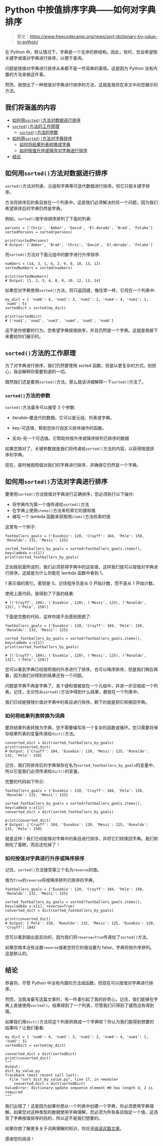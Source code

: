# Python 中按值排序字典——如何对字典排序

> 原文：<https://www.freecodecamp.org/news/sort-dictionary-by-value-in-python/>

在 Python 中，默认情况下，字典是一个无序的胖结构。因此，有时，您会希望按关键字或值对字典进行排序，以便于查询。

问题是按值对字典进行排序从来都不是一件简单的事情。这是因为 Python 没有内置的方法来做这件事。

然而，我想出了一种按值对字典进行排序的方法，这就是我将在本文中向您展示的方法。

## 我们将涵盖的内容

*   [如何用`sorted()`方法对数据进行排序](#howtosortdatawiththesortedmethod)
*   [`sorted()`方法的工作原理](#howthesortedmethodworks)
    *   [`sorted()`方法的参数](#parametersofthesortedmethod)
*   [如何用`sorted()`方法对字典排序](#howtosortadictionarywiththesortedmethod)
    *   [如何将结果列表转换成字典](#howtoconverttheresultinglisttoadictionary)
    *   [如何按值升序或降序对字典进行排序](#howtosortthedictionarybyvalueinascendingordescendingorder)
*   [结论](#conclusion)

## 如何用`sorted()`方法对数据进行排序

`sorted()`方法对列表、元组和字典等可迭代数据进行排序。但它只按关键字排序。

方法将排序后的条目放在一个列表中。这是我们必须解决的另一个问题，因为我们希望排序后的字典仍然是字典。

例如，`sorted()`按字母顺序排列了下面的列表:

```
persons = ['Chris', 'Amber', 'David', 'El-dorado', 'Brad', 'Folake']
sortedPersons = sorted(persons)

print(sortedPersons)
# Output: ['Amber', 'Brad', 'Chris', 'David', 'El-dorado', 'Folake'] 
```

而`sorted()`方法对下面元组中的数字进行升序排序:

```
numbers = (14, 3, 1, 4, 2, 9, 8, 10, 13, 12)
sortedNumbers = sorted(numbers)

print(sortedNumbers)
# Output: [1, 2, 3, 4, 8, 9, 10, 12, 13, 14] 
```

如果您对字典使用`sorted()`方法，将只返回键，像往常一样，它将在一个列表中:

```
my_dict = { 'num6': 6, 'num3': 3, 'num2': 2, 'num4': 4, 'num1': 1, 'num5': 5}
sortedDict = sorted(my_dict)

print(sortedDict)
# ['num1', 'num2', 'num3', 'num4', 'num5', 'num6'] 
```

这不是你想要的行为。您希望字典按值排序，并且仍然是一个字典。这就是我接下来要给你们展示的。

## `sorted()`方法的工作原理

为了对字典进行排序，我们仍然要使用 sorted 函数，但是以更复杂的方式。别担心，我会解释你需要知道的一切。

既然我们还是要用`sorted()`方法，那么就该详细解释一下`sorted()`方法了。

### `sorted()`方法的参数

`sorted()`方法最多可以接受 3 个参数:

*   iterable–要迭代的数据。它可以是元组、列表或字典。

*   key–可选值，帮助您执行自定义排序操作的函数。

*   反向–另一个可选值。它帮助你按升序或降序排列已排序的数据

如果您猜对了，关键参数就是我们将传递给`sorted()`方法的内容，以获得按值排序的字典。

现在，是时候按照值对我们的字典进行排序，并确保它仍然是一个字典。

## 如何用`sorted()`方法对字典进行排序

要使用`sorted()`方法按值对字典进行正确排序，您必须执行以下操作:

*   将字典作为第一个值传递给`sorted()`方法
*   在字典上使用`items()`方法来检索它的键和值
*   编写一个 lambda 函数来获取用`item()`方法检索的值

这里有一个例子:

```
footballers_goals = {'Eusebio': 120, 'Cruyff': 104, 'Pele': 150, 'Ronaldo': 132, 'Messi': 125}

sorted_footballers_by_goals = sorted(footballers_goals.items(), key=lambda x:x[1])
print(sorted_footballers_by_goals) 
```

正如我前面所说的，我们必须获得字典中的这些值，这样我们就可以按值对字典进行排序。这就是为什么你能在 lambda 函数中看到 1。

1 表示值的索引。密钥是 0。记住程序员是从 0 开始计数，而不是从 1 开始计数。

使用上面代码，我得到了下面的结果:

```
# [('Cruyff', 104), ('Eusebio', 120), ('Messi', 125), ('Ronaldo', 132), ('Pele', 150)] 
```

下面是完整的代码，这样你就不会感到困惑了:

```
footballers_goals = {'Eusebio': 120, 'Cruyff': 104, 'Pele': 150, 'Ronaldo': 132, 'Messi': 125}

sorted_footballers_by_goals = sorted(footballers_goals.items(), key=lambda x:x[1])
print(sorted_footballers_by_goals)

# [('Cruyff', 104), ('Eusebio', 120), ('Messi', 125), ('Ronaldo', 132), ('Pele', 150)] 
```

您可以看到字典已经按照值的升序进行了排序。也可以降序排序。但是我们稍后再看，因为我们对得到的结果还有一个问题。

问题是字典不再是字典了。各个键和值被放在一个元组中，并进一步压缩成一个列表。记住，无论你从`sorted()`方法中得到什么结果，都放在一个列表中。

我们已经能够按价值对字典中的条目进行排序。剩下的就是把它转换回字典。

### 如何将结果列表转换为词典

要将结果列表转换为字典，您不需要编写另一个复杂的函数或循环。您只需要将保存结果列表的变量传递给`dict()`方法。

```
converted_dict = dict(sorted_footballers_by_goals)
print(converted_dict)
# Output: {'Cruyff': 104, 'Eusebio': 120, 'Messi': 125, 'Ronaldo': 132, 'Pele': 150} 
```

记住，我们将排序后的字典保存在名为`sorted_footballers_by_goals`的变量中，所以它是我们必须传递给`dict()`的变量。

完整的代码如下所示:

```
footballers_goals = {'Eusebio': 120, 'Cruyff': 104, 'Pele': 150, 'Ronaldo': 132, 'Messi': 125}

sorted_footballers_by_goals = sorted(footballers_goals.items(), key=lambda x:x[1])
converted_dict = dict(sorted_footballers_by_goals)

print(converted_dict)
# Output: {'Cruyff': 104, 'Eusebio': 120, 'Messi': 125, 'Ronaldo': 132, 'Pele': 150} 
```

就是这样！我们已经能够对字典中的条目进行排序，并将它们转换回字典。我们刚刚吃了蛋糕，而且还吃掉了！

### 如何按值对字典进行升序或降序排序

记住，`sorted()`方法接受第三个名为`reverse`的值。

值为`True`的`reverse`将按降序排列已排序的字典。

```
footballers_goals = {'Eusebio': 120, 'Cruyff': 104, 'Pele': 150, 'Ronaldo': 132, 'Messi': 125}

sorted_footballers_by_goals = sorted(footballers_goals.items(), key=lambda x:x[1], reverse=True)
converted_dict = dict(sorted_footballers_by_goals)

print(converted_dict)
# Output: {'Pele': 150, 'Ronaldo': 132, 'Messi': 125, 'Eusebio': 120, 'Cruyff': 104} 
```

您可以看到输出是反向的，因为我们将`reverse=True`传递给了`sorted()`方法。

如果您根本没有设置`reverse`或者您将它的值设置为 false，字典将按升序排列。这是默认的。

## 结论

恭喜你。尽管 Python 中没有内置的方法或函数，但现在可以按值对字典进行排序。

然而，当我准备写这篇文章时，有一件事引起了我的好奇心。记住，我们能够在字典上直接使用`sorted()`。结果得到了一个列表，尽管我们只得到了键而没有得到值。

如果我们用`dict()`方法将这个列表转换成一个字典呢？你认为我们能得到想要的结果吗？让我们看看:

```
my_dict = { 'num6': 6, 'num3': 3, 'num2': 2, 'num4': 4, 'num1': 1, 'num5': 5}
sortedDict = sorted(my_dict)

converted_dict = dict(sortedDict)
print(converted_dict)
"""
Output: 
dict_by_value.py
Traceback (most recent call last):
  File "sort_dict_by_value.py", line 17, in <module>
    converted_dict = dict(sortedDict)
ValueError: dictionary update sequence element #0 has length 4; 2 is required
""" 
```

我们出错了！这是因为如果你想从一个列表中创建一个字典，你必须使用字典理解。如果您对这种类型的数据使用字典理解，您必须为所有条目指定一个值。这违背了字典按值排序的目的，所以这不是我们想要的。

如果你想了解更多关于词典理解的知识，你应该[阅读这篇文章](https://www.freecodecamp.org/news/dictionary-comprehension-in-python-explained-with-examples/)。

感谢您的阅读！